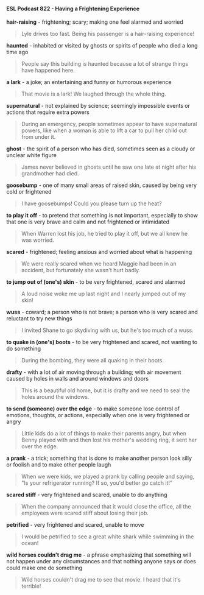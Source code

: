 #### ESL Podcast 822 - Having a Frightening Experience

**hair-raising** - frightening; scary; making one feel alarmed and worried

> Lyle drives too fast. Being his passenger is a hair-raising experience!

**haunted** - inhabited or visited by ghosts or spirits of people who died a long time
ago

> People say this building is haunted because a lot of strange things have
happened here.

**a lark** - a joke; an entertaining and funny or humorous experience

> That movie is a lark! We laughed through the whole thing.

**supernatural** - not explained by science; seemingly impossible events or
actions that require extra powers

> During an emergency, people sometimes appear to have supernatural powers,
like when a woman is able to lift a car to pull her child out from under it.

**ghost** - the spirit of a person who has died, sometimes seen as a cloudy or
unclear white figure

> James never believed in ghosts until he saw one late at night after his
grandmother had died.

**goosebump** - one of many small areas of raised skin, caused by being very cold
or frightened

> I have goosebumps! Could you please turn up the heat?

**to play it off** - to pretend that something is not important, especially to show that
one is very brave and calm and not frightened or intimidated

> When Warren lost his job, he tried to play it off, but we all knew he was worried.

**scared** - frightened; feeling anxious and worried about what is happening

> We were really scared when we heard Maggie had been in an accident, but
fortunately she wasn't hurt badly.

**to jump out of (one's) skin** - to be very frightened, scared and alarmed

> A loud noise woke me up last night and I nearly jumped out of my skin!

**wuss** - coward; a person who is not brave; a person who is very scared and
reluctant to try new things

> I invited Shane to go skydiving with us, but he's too much of a wuss.

**to quake in (one's) boots** - to be very frightened and scared, not wanting to do
something

> During the bombing, they were all quaking in their boots.

**drafty** - with a lot of air moving through a building; with air movement caused by
holes in walls and around windows and doors

> This is a beautiful old home, but it is drafty and we need to seal the holes
around the windows.

**to send (someone) over the edge** - to make someone lose control of emotions,
thoughts, or actions, especially when one is very frightened or angry

> Little kids do a lot of things to make their parents angry, but when Benny played
with and then lost his mother's wedding ring, it sent her over the edge.

**a prank** - a trick; something that is done to make another person look silly or
foolish and to make other people laugh

> When we were kids, we played a prank by calling people and saying, "Is your
refrigerator running? If so, you'd better go catch it!"

**scared stiff** - very frightened and scared, unable to do anything

> When the company announced that it would close the office, all the employees
were scared stiff about losing their job.

**petrified** - very frightened and scared, unable to move

> I would be petrified to see a great white shark while swimming in the ocean!

**wild horses couldn't drag me** - a phrase emphasizing that something will not
happen under any circumstances and that nothing anyone says or does could
make one do something

> Wild horses couldn't drag me to see that movie. I heard that it's terrible!

